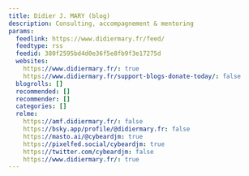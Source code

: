 ```yaml
---
title: Didier J. MARY (blog)
description: Consulting, accompagnement & mentoring
params:
  feedlink: https://www.didiermary.fr/feed/
  feedtype: rss
  feedid: 380f2595bd4d0e36f5e8fb9f3e17275d
  websites:
    https://www.didiermary.fr/: true
    https://www.didiermary.fr/support-blogs-donate-today/: false
  blogrolls: []
  recommended: []
  recommender: []
  categories: []
  relme:
    https://amf.didiermary.fr/: false
    https://bsky.app/profile/@didiermary.fr: false
    https://masto.ai/@cybeardjm: true
    https://pixelfed.social/cybeardjm: true
    https://twitter.com/cybeardjm: false
    https://www.didiermary.fr/: true
---
```


